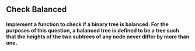 ## Check Balanced

#### Implement a function to check if a binary tree is balanced. For the purposes of  this question, a balanced tree is defined to be a tree such that the heights of the two subtrees of any node never differ by more than one.